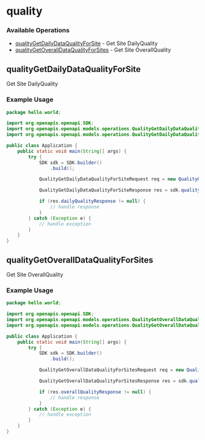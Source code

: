 # quality

### Available Operations

* [qualityGetDailyDataQualityForSite](#qualitygetdailydataqualityforsite) - Get Site DailyQuality
* [qualityGetOverallDataQualityForSites](#qualitygetoveralldataqualityforsites) - Get Site OverallQuality

## qualityGetDailyDataQualityForSite

Get Site DailyQuality

### Example Usage

```java
package hello.world;

import org.openapis.openapi.SDK;
import org.openapis.openapi.models.operations.QualityGetDailyDataQualityForSiteRequest;
import org.openapis.openapi.models.operations.QualityGetDailyDataQualityForSiteResponse;

public class Application {
    public static void main(String[] args) {
        try {
            SDK sdk = SDK.builder()
                .build();

            QualityGetDailyDataQualityForSiteRequest req = new QualityGetDailyDataQualityForSiteRequest("unde", "nulla", "corrupti", "illum");            

            QualityGetDailyDataQualityForSiteResponse res = sdk.quality.qualityGetDailyDataQualityForSite(req);

            if (res.dailyQualityResponse != null) {
                // handle response
            }
        } catch (Exception e) {
            // handle exception
        }
    }
}
```

## qualityGetOverallDataQualityForSites

Get Site OverallQuality

### Example Usage

```java
package hello.world;

import org.openapis.openapi.SDK;
import org.openapis.openapi.models.operations.QualityGetOverallDataQualityForSitesRequest;
import org.openapis.openapi.models.operations.QualityGetOverallDataQualityForSitesResponse;

public class Application {
    public static void main(String[] args) {
        try {
            SDK sdk = SDK.builder()
                .build();

            QualityGetOverallDataQualityForSitesRequest req = new QualityGetOverallDataQualityForSitesRequest("vel", "error", "deserunt", "suscipit");            

            QualityGetOverallDataQualityForSitesResponse res = sdk.quality.qualityGetOverallDataQualityForSites(req);

            if (res.overallQualityResponse != null) {
                // handle response
            }
        } catch (Exception e) {
            // handle exception
        }
    }
}
```
